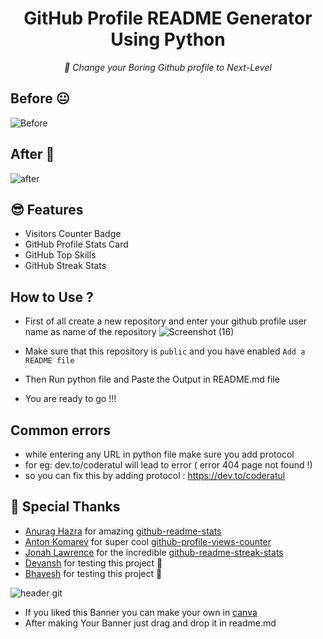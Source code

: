 <h1 align="center">
  GitHub Profile README Generator Using Python 
</h1>
<p align="center">
<i> 🌼 Change your Boring Github profile to Next-Level </i>
</p>

## Before 😐

![Before](https://user-images.githubusercontent.com/72141859/120153585-e67e9580-c1bc-11eb-83ee-7c773084c2ee.png "Beforehand")

## After 🥳

![after](https://user-images.githubusercontent.com/72141859/120153979-5bea6600-c1bd-11eb-9190-ace453951de3.gif)


## 😎 Features
- Visitors Counter Badge
- GitHub Profile Stats Card
- GitHub Top Skills
- GitHub Streak Stats

## How to Use ? 
- First of all create a new repository and enter your github profile user name as name of the repository 
![Screenshot (16)](https://user-images.githubusercontent.com/72141859/120154803-3873eb00-c1be-11eb-96a3-cc07b0c03b3b.png)
- Make sure that this repository is ```public``` and you have enabled ```Add a README file```

- Then Run python file and Paste the Output in README.md file 
- You are ready to go !!!

## Common errors 
- while entering any URL in python file make sure you add protocol 
- for eg: dev.to/coderatul will lead to error ( error 404 page not found !)
- so you can fix this by adding protocol : https://dev.to/coderatul 

## 🙇 Special Thanks
- [Anurag Hazra](https://github.com/anuraghazra) for amazing [github-readme-stats](https://github.com/anuraghazra/github-readme-stats)
- [Anton Komarev](https://github.com/antonkomarev) for super cool [github-profile-views-counter](https://github.com/antonkomarev/github-profile-views-counter)
- [Jonah Lawrence](https://github.com/DenverCoder1) for the incredible [github-readme-streak-stats](https://github.com/DenverCoder1/github-readme-streak-stats)
- [Devansh](https://github.com/devansh-dek) for testing this project 💖
- [Bhavesh](https://github.com/Bhavesh71) for testing this project 💖

![header git](https://user-images.githubusercontent.com/72141859/120173177-c907f680-c1d1-11eb-9d7a-e3cc54670d1a.png)
- If you liked this Banner you can make your own in [canva](https://www.canva.com/design/DAEdelIC5PQ/2oWD_3i9aUepagywUdEqeQ/view?utm_content=DAEdelIC5PQ&utm_campaign=designshare&utm_medium=link&utm_source=sharebutton&mode=preview)
- After making Your Banner just drag and drop it in readme.md 
